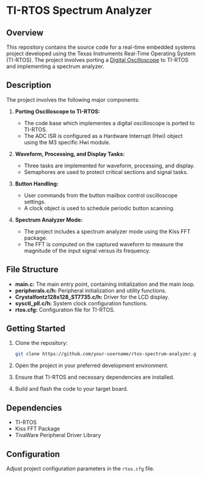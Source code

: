 # TI-RTOS Spectrum Analyzer

## Overview

This repository contains the source code for a real-time embedded systems project developed using the Texas Instruments Real-Time Operating System (TI-RTOS). The project involves porting a [Digital Oscilloscope](https://github.com/argrabowski/digital-oscilloscope) to TI-RTOS and implementing a spectrum analyzer.

## Description

The project involves the following major components:

1. **Porting Oscilloscope to TI-RTOS:**
   - The code base which implementes a digital oscilloscope is ported to TI-RTOS.
   - The ADC ISR is configured as a Hardware Interrupt (Hwi) object using the M3 specific Hwi module.

2. **Waveform, Processing, and Display Tasks:**
   - Three tasks are implemented for waveform, processing, and display.
   - Semaphores are used to protect critical sections and signal tasks.

3. **Button Handling:**
   - User commands from the button mailbox control oscilloscope settings.
   - A clock object is used to schedule periodic button scanning.

4. **Spectrum Analyzer Mode:**
   - The project includes a spectrum analyzer mode using the Kiss FFT package.
   - The FFT is computed on the captured waveform to measure the magnitude of the input signal versus its frequency.

## File Structure

- **main.c:** The main entry point, containing initialization and the main loop.
- **peripherals.c/h:** Peripheral initialization and utility functions.
- **Crystalfontz128x128_ST7735.c/h:** Driver for the LCD display.
- **sysctl_pll.c/h:** System clock configuration functions.
- **rtos.cfg:** Configuration file for TI-RTOS.

## Getting Started

1. Clone the repository:

    ```bash
    git clone https://github.com/your-username/rtos-spectrum-analyzer.git
    ```

2. Open the project in your preferred development environment.

3. Ensure that TI-RTOS and necessary dependencies are installed.

4. Build and flash the code to your target board.

## Dependencies

- TI-RTOS
- Kiss FFT Package
- TivaWare Peripheral Driver Library

## Configuration

Adjust project configuration parameters in the `rtos.cfg` file.
